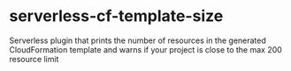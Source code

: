 # serverless-cf-template-size
Serverless plugin that prints the number of resources in the generated CloudFormation template and warns if your project is close to the max 200 resource limit

